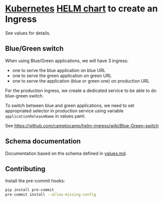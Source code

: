 # [Kubernetes](https://kubernetes.io/) [HELM chart](https://helm.sh/) to create an Ingress

See values for details.

## Blue/Green switch

When using Blue/Green applications, we will have 3 ingress:

- one to serve the blue application on blue URL
- one to serve the green application on green URL
- one to serve the application (blue or green one) on production URL

For the production ingress, we create a dedicated service to be able to do blue-green switch.

To switch between blue and green applications, we need to set appropriated selector in production service using variable `applicationReleaseName` in values.yaml.

See https://github.com/camptocamp/helm-ingress/wiki/Blue-Green-switch

## Schema documentation

Documentation based on the schema defined in [values.md](./values.md).

## Contributing

Install the pre-commit hooks:

```bash
pip install pre-commit
pre-commit install --allow-missing-config
```
